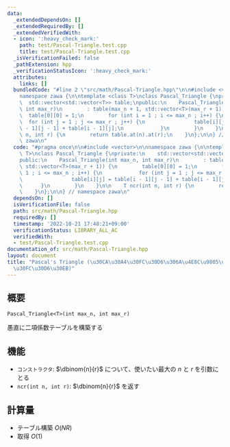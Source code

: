 ```yaml
---
data:
  _extendedDependsOn: []
  _extendedRequiredBy: []
  _extendedVerifiedWith:
  - icon: ':heavy_check_mark:'
    path: test/Pascal-Triangle.test.cpp
    title: test/Pascal-Triangle.test.cpp
  _isVerificationFailed: false
  _pathExtension: hpp
  _verificationStatusIcon: ':heavy_check_mark:'
  attributes:
    links: []
  bundledCode: "#line 2 \"src/math/Pascal-Triangle.hpp\"\n\n#include <vector>\n\n\
    namespace zawa {\n\ntemplate <class T>\nclass Pascal_Triangle {\nprivate:\n  \
    \  std::vector<std::vector<T>> table;\npublic:\n    Pascal_Triangle(int max_n,\
    \ int max_r)\n        : table(max_n + 1, std::vector<T>(max_r + 1)) {\n      \
    \  table[0][0] = 1;\n        for (int i = 1 ; i <= max_n ; i++) {\n          \
    \  for (int j = 1 ; j <= max_r ; j++) {\n                table[i][j] = table[i\
    \ - 1][j - 1] + table[i - 1][j];\n            }\n        }\n    }\n\n    T ncr(int\
    \ n, int r) {\n        return table.at(n).at(r);\n    }\n};\n\n} // namespace\
    \ zawa\n"
  code: "#pragma once\n\n#include <vector>\n\nnamespace zawa {\n\ntemplate <class\
    \ T>\nclass Pascal_Triangle {\nprivate:\n    std::vector<std::vector<T>> table;\n\
    public:\n    Pascal_Triangle(int max_n, int max_r)\n        : table(max_n + 1,\
    \ std::vector<T>(max_r + 1)) {\n        table[0][0] = 1;\n        for (int i =\
    \ 1 ; i <= max_n ; i++) {\n            for (int j = 1 ; j <= max_r ; j++) {\n\
    \                table[i][j] = table[i - 1][j - 1] + table[i - 1][j];\n      \
    \      }\n        }\n    }\n\n    T ncr(int n, int r) {\n        return table.at(n).at(r);\n\
    \    }\n};\n\n} // namespace zawa\n"
  dependsOn: []
  isVerificationFile: false
  path: src/math/Pascal-Triangle.hpp
  requiredBy: []
  timestamp: '2022-10-21 17:48:21+09:00'
  verificationStatus: LIBRARY_ALL_AC
  verifiedWith:
  - test/Pascal-Triangle.test.cpp
documentation_of: src/math/Pascal-Triangle.hpp
layout: document
title: "Pascal's Triangle (\u30CA\u30A4\u30FC\u30D6\u306A\u4E8C\u9805\u4FC2\u6570\u30C6\
  \u30FC\u30D6\u30EB)"
---
```


## 概要
```
Pascal_Triangle<T>(int max_n, int max_r)
```

愚直に二項係数テーブルを構築する

## 機能
- `コンストラクタ`: $\dbinom{n}{r}$ について、使いたい最大の $n$ と $r$  を引数にとる
- `ncr(int n, int r)`: $\dbinom{n}{r}$ を返す

## 計算量
- テーブル構築 $O(NR)$
- 取得 $O(1)$
